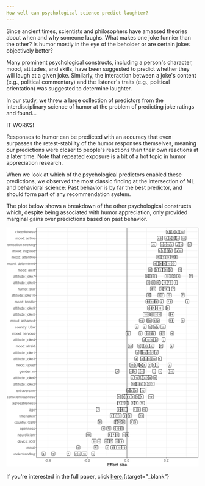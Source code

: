 ```yaml
---
How well can psychological science predict laughter?
---
```


Since ancient times, scientists and philosophers have amassed theories about when and why someone laughs. What makes one joke funnier than the other? Is humor mostly in the eye of the beholder or are certain jokes objectively better?

Many prominent psychological constructs, including a person's character, mood, attitudes, and skills, have been suggested to predict whether they will laugh at a given joke.
Similarly, the interaction between a joke's content (e.g., political commentary) and the listener's traits (e.g., political orientation) was suggested to determine laughter.

In our study, we threw a large collection of predictors from the interdisciplinary science of humor at the problem of predicting joke ratings and found...

IT WORKS!

Responses to humor can be predicted with an accuracy that even surpasses the retest-stability of the humor responses themselves, meaning our predictions were closer to people's reactions than their own reactions at a later time. Note that repeated exposure is a bit of a hot topic in humor appreciation research.

When we look at which of the psychological predictors enabled these predictions, we observed the most classic finding at the intersection of ML and behavioral science: Past behavior is by far the best predictor, and should form part of any recommendation system.

The plot below shows a breakdown of the other psychological constructs which, despite being associated with humor appreciation, only provided marginal gains over predictions based on past behavior.

<img src="assets/blog_images/ml humor predictions.png">

If you're interested in the full paper, click [here.](https://www.nature.com/articles/s41598-023-45935-1){:target="_blank"}